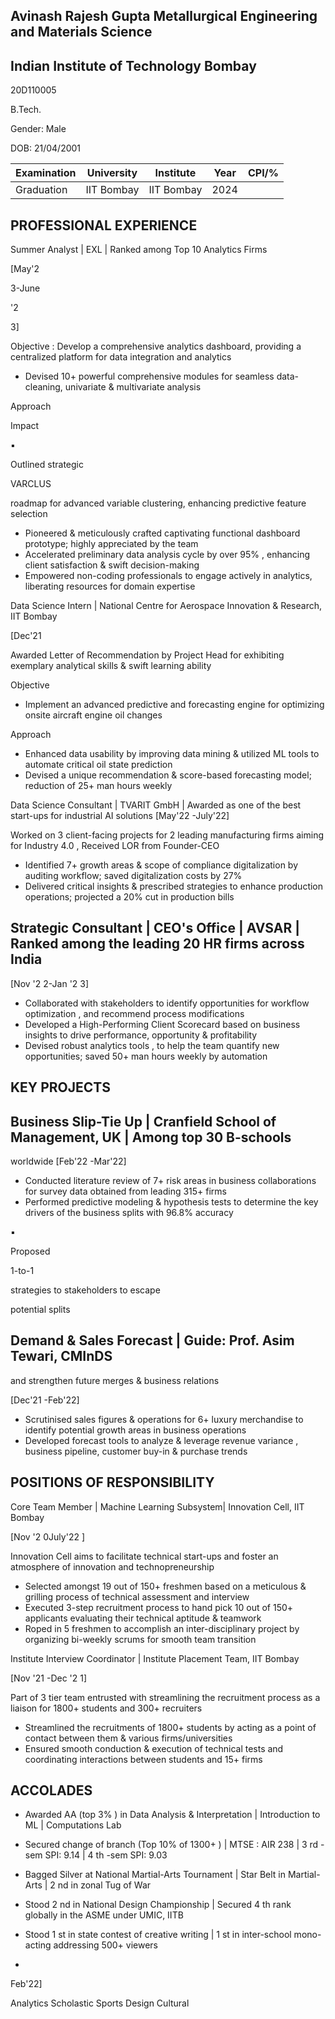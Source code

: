 <!-- image -->

## Avinash Rajesh Gupta Metallurgical Engineering and Materials Science

## Indian Institute of Technology Bombay

20D110005

B.Tech.

Gender: Male

DOB:  21/04/2001

| Examination   | University   | Institute   |   Year | CPI/%   |
|---------------|--------------|-------------|--------|---------|
| Graduation    | IIT Bombay   | IIT Bombay  |   2024 |         |

## PROFESSIONAL EXPERIENCE

Summer Analyst | EXL | Ranked among Top 10 Analytics Firms

[May'2

3-June

'2

3]

Objective : Develop a comprehensive analytics dashboard, providing a centralized platform for data integration and analytics

- Devised 10+ powerful comprehensive modules for seamless data-cleaning, univariate &amp; multivariate analysis

Approach

Impact

▪

Outlined strategic

VARCLUS

roadmap for advanced variable clustering, enhancing predictive feature selection

- Pioneered &amp; meticulously crafted captivating functional dashboard prototype; highly appreciated by the team
- Accelerated preliminary data analysis cycle by over 95% , enhancing client satisfaction &amp; swift decision-making
- Empowered non-coding professionals to engage actively in analytics, liberating resources for domain expertise

Data Science Intern | National Centre for Aerospace Innovation &amp; Research, IIT Bombay

[Dec'21

Awarded Letter of Recommendation by Project Head for exhibiting exemplary analytical skills &amp; swift learning ability

Objective

- Implement an advanced predictive and forecasting engine for optimizing onsite aircraft engine oil changes

Approach

- Enhanced data usability by improving data mining &amp; utilized ML tools to automate critical oil state prediction
- Devised a unique recommendation &amp; score-based forecasting model; reduction of 25+ man hours weekly

Data Science Consultant | TVARIT GmbH | Awarded as one of the best start-ups for industrial AI solutions [May'22 -July'22]

Worked on 3 client-facing projects for 2 leading manufacturing firms aiming for Industry 4.0 , Received LOR from Founder-CEO

- Identified 7+ growth areas &amp; scope of compliance digitalization by auditing workflow; saved digitalization costs by 27%
- Delivered critical insights &amp; prescribed strategies to enhance production operations; projected a 20% cut in production bills

## Strategic Consultant | CEO's Office | AVSAR | Ranked among the leading 20 HR firms across India

[Nov '2 2-Jan '2 3]

- Collaborated with stakeholders to identify opportunities for workflow optimization , and recommend process modifications
- Developed a High-Performing Client Scorecard based on business insights to drive performance, opportunity &amp; profitability
- Devised robust analytics tools , to help the team quantify new opportunities; saved 50+ man hours weekly by automation

## KEY PROJECTS

## Business Slip-Tie Up | Cranfield School of Management, UK | Among top 30 B-schools

worldwide [Feb'22 -Mar'22]

- Conducted literature review of 7+ risk areas in business collaborations for survey data obtained from leading 315+ firms
- Performed predictive modeling &amp; hypothesis tests to determine the key drivers of the business splits with 96.8% accuracy

▪

Proposed

1-to-1

strategies to stakeholders to escape

potential splits

## Demand &amp; Sales Forecast | Guide: Prof. Asim Tewari, CMInDS

and strengthen future merges &amp; business relations

[Dec'21 -Feb'22]

- Scrutinised sales figures &amp; operations for 6+ luxury merchandise to identify potential growth areas in business operations
- Developed forecast tools to analyze &amp; leverage revenue variance , business pipeline, customer buy-in &amp; purchase trends

## POSITIONS OF RESPONSIBILITY

Core Team Member | Machine Learning Subsystem| Innovation Cell, IIT Bombay

[Nov '2 0July'22 ]

Innovation Cell aims to facilitate technical start-ups and foster an atmosphere of innovation and technopreneurship

- Selected amongst 19 out of 150+ freshmen based on a meticulous &amp; grilling process of technical assessment and interview
- Executed 3-step recruitment process to hand pick 10 out of 150+ applicants evaluating their technical aptitude &amp; teamwork
- Roped in 5 freshmen to accomplish an inter-disciplinary project by organizing bi-weekly scrums for smooth team transition

Institute Interview Coordinator | Institute Placement Team, IIT Bombay

[Nov '21 -Dec '2 1]

Part of 3 tier team entrusted with streamlining the recruitment process as a liaison for 1800+ students and 300+ recruiters

- Streamlined the recruitments of 1800+ students by acting as a point of contact between them &amp; various firms/universities
- Ensured smooth conduction &amp; execution of technical tests and coordinating interactions between students and 15+ firms

## ACCOLADES

- Awarded AA (top 3% ) in Data Analysis &amp; Interpretation | Introduction to ML | Computations Lab
- Secured change of branch (Top 10% of 1300+ ) | MTSE : AIR 238 | 3 rd -sem SPI: 9.14 | 4 th -sem SPI: 9.03
- Bagged Silver at National Martial-Arts Tournament | Star Belt in Martial-Arts | 2 nd in zonal Tug of War
- Stood 2 nd in National Design Championship | Secured 4 th rank globally in the ASME under UMIC, IITB
- Stood 1 st in state contest of creative writing | 1 st in inter-school mono-acting addressing 500+ viewers

-

Feb'22]

Analytics Scholastic Sports Design Cultural